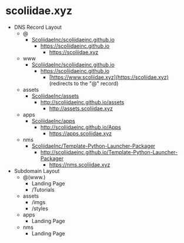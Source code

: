 # scoliidae.xyz
- DNS Record Layout
    - @
        - [ScoliidaeInc/scoliidaeinc.github.io](https://github.com/ScoliidaeInc/scoliidaeinc.github.io)
            - https://scoliidaeinc.github.io
                - https://scoliidae.xyz
    - www
        - [ScoliidaeInc/scoliidaeinc.github.io](https://github.com/ScoliidaeInc/scoliidaeinc.github.io)
            - https://scoliidaeinc.github.io
                - [https://www.scoliidae.xyz](https://scoliidae.xyz) (redirects to the "@" record)
    - assets
        - [ScoliidaeInc/assets](https://github.com/ScoliidaeInc/assets)
            - http://scoliidaeinc.github.io/assets
                - http://assets.scoliidae.xyz
    - apps
        - [ScoliidaeInc/apps](https://github.com/ScoliidaeInc/Apps)
            - http://scoliidaeinc.github.io/Apps
                - https://apps.scoliidae.xyz
    - nms
        - [ScoliidaeInc/Template-Python-Launcher-Packager](https://github.com/ScoliidaeInc/Template-Python-Launcher-Packager)
            - http://scoliidaeinc.github.io/Template-Python-Launcher-Packager
                - https://nms.scoliidae.xyz
- Subdomain Layout
    - @(www.)
        - Landing Page
        - /Tutorials
    - assets
        - /imgs
        - /styles
    - apps
        - Landing Page
    - nms
        - Landing Page
